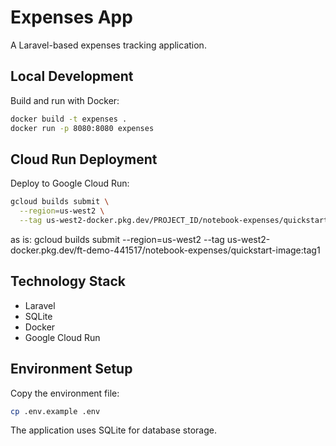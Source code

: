 # Expenses App

A Laravel-based expenses tracking application.

## Local Development

Build and run with Docker:
```bash
docker build -t expenses .
docker run -p 8080:8080 expenses
```

## Cloud Run Deployment

Deploy to Google Cloud Run:
```bash
gcloud builds submit \
  --region=us-west2 \
  --tag us-west2-docker.pkg.dev/PROJECT_ID/notebook-expenses/quickstart-image:tag1
```
as is:
gcloud builds submit --region=us-west2 --tag us-west2-docker.pkg.dev/ft-demo-441517/notebook-expenses/quickstart-image:tag1

## Technology Stack

- Laravel
- SQLite
- Docker
- Google Cloud Run

## Environment Setup

Copy the environment file:
```bash
cp .env.example .env
```

The application uses SQLite for database storage.

